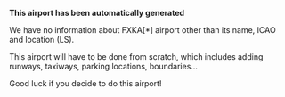 **This airport has been automatically generated**

We have no information about FXKA[*] airport other than its name, ICAO and location (LS).

This airport will have to be done from scratch, which includes adding runways, taxiways, parking locations, boundaries...

Good luck if you decide to do this airport!